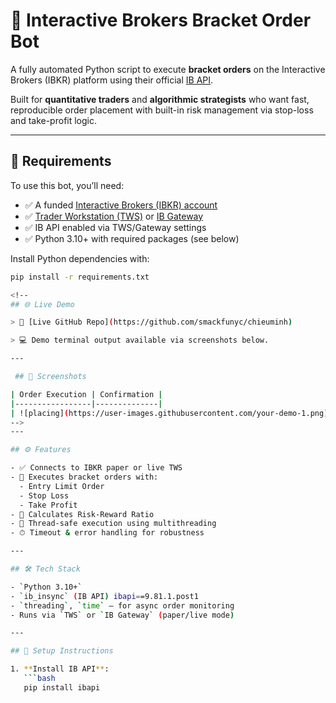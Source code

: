 # 🏦 Interactive Brokers Bracket Order Bot

A fully automated Python script to execute **bracket orders** on the Interactive Brokers (IBKR) platform using their official [IB API](https://interactivebrokers.github.io/).

Built for **quantitative traders** and **algorithmic strategists** who want fast, reproducible order placement with built-in risk management via stop-loss and take-profit logic.

---

## 🔐 Requirements

To use this bot, you’ll need:

- ✅ A funded [Interactive Brokers (IBKR) account](https://www.interactivebrokers.com/)
- ✅ [Trader Workstation (TWS)](https://www.interactivebrokers.com/en/index.php?f=16040) or [IB Gateway](https://www.interactivebrokers.com/en/trading/ibgateway-software.php)
- ✅ IB API enabled via TWS/Gateway settings
- ✅ Python 3.10+ with required packages (see below)

Install Python dependencies with:

```bash
pip install -r requirements.txt

<!--
## 🌐 Live Demo

> 🔗 [Live GitHub Repo](https://github.com/smackfunyc/chieuminh)

> 💻 Demo terminal output available via screenshots below.

---

 ## 📸 Screenshots

| Order Execution | Confirmation |
|-----------------|--------------|
| ![placing](https://user-images.githubusercontent.com/your-demo-1.png) | ![filled](https://user-images.githubusercontent.com/your-demo-2.png) |
-->
---

## ⚙️ Features

- ✅ Connects to IBKR paper or live TWS
- 🔁 Executes bracket orders with:
  - Entry Limit Order
  - Stop Loss
  - Take Profit
- 🧠 Calculates Risk-Reward Ratio
- 🧵 Thread-safe execution using multithreading
- ⏱ Timeout & error handling for robustness

---

## 🛠 Tech Stack

- `Python 3.10+`
- `ib_insync` (IB API) ibapi==9.81.1.post1
- `threading`, `time` – for async order monitoring
- Runs via `TWS` or `IB Gateway` (paper/live mode)

---

## 🚀 Setup Instructions

1. **Install IB API**:
   ```bash
   pip install ibapi

